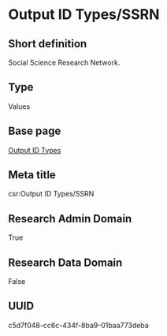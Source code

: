 # Output ID Types/SSRN
## Short definition
Social Science Research Network.
## Type
Values
## Base page
[Output ID Types](https://github.com/EuroCRIS/CASRAI-Dictionairies/blob/main/Objects/Output%20ID%20Types.md)
## Meta title
csr:Output ID Types/SSRN
## Research Admin Domain
True
## Research Data Domain
False
## UUID
c5d7f048-cc6c-434f-8ba9-01baa773deba
